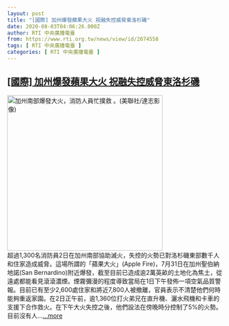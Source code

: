 ```yaml
---
layout: post
title: "[國際] 加州爆發蘋果大火 祝融失控威脅東洛杉磯"
date: 2020-08-03T04:06:26.000Z
author: RTI 中央廣播電臺
from: https://www.rti.org.tw/news/view/id/2074558
tags: [ RTI 中央廣播電臺 ]
categories: [ RTI 中央廣播電臺 ]
---
```

<!--1596427586000-->
[[國際] 加州爆發蘋果大火 祝融失控威脅東洛杉磯](https://www.rti.org.tw/news/view/id/2074558)
------

<div>
<img src="https://static.rti.org.tw/assets/thumbnails/2020/08/03/3f7192a6b0132ef4328879abf39ecb62.jpg" width="360" alt="加州南部爆發大火，消防人員忙撲救 。(美聯社/達志影像)" title="加州南部爆發大火，消防人員忙撲救 。(美聯社/達志影像)"><br>超過1,300名消防員2日在加州南部協助滅火，失控的火勢已對洛杉磯東部數千人和住家造成威脅。這場所謂的「蘋果大火」(Apple Fire)，7月31日在加州聖伯納地諾(San Bernardino)附近爆發，截至目前已造成逾2萬英畝的土地化為焦土，從遠處都能看見滾滾濃煙。煙霧彌漫的程度導致當局在1日下午發佈一項空氣品質警報。目前已有至少2,600處住家和將近7,800人被撤離，官員表示不清楚他們何時能夠重返家園。在2日正午前，逾1,360位打火弟兄在直升機、灑水飛機和卡車的支援下合作救火。在下午大火失控之後，他們設法在傍晚時分控制了5%的火勢。目前沒有人...<a target="_blank" href="https://www.rti.org.tw/news/view/id/2074558">...more</a>
</div>
